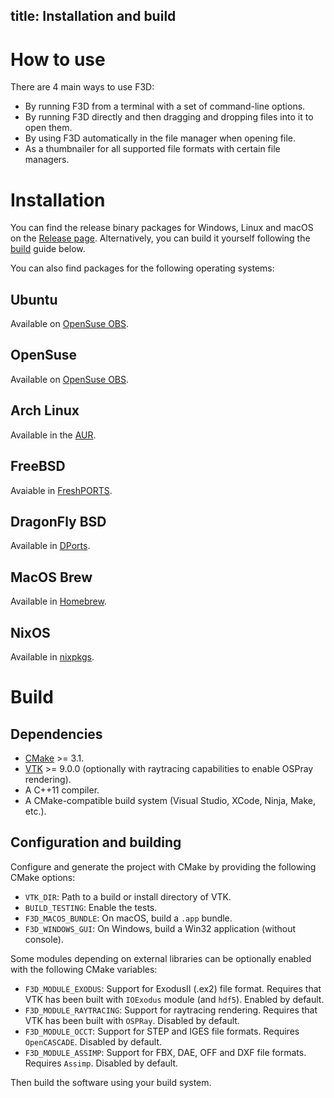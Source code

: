title: Installation and build
---

# How to use

There are 4 main ways to use F3D:

* By running F3D from a terminal with a set of command-line options.
* By running F3D directly and then dragging and dropping files into it to open them.
* By using F3D automatically in the file manager when opening file.
* As a thumbnailer for all supported file formats with certain file managers.

# Installation

You can find the release binary packages for Windows, Linux and macOS on the [Release page](https://github.com/f3d-app/f3d/releases).
Alternatively, you can build it yourself following the [build](#Build) guide below.

You can also find packages for the following operating systems:

## Ubuntu

Available on [OpenSuse OBS](https://build.opensuse.org/package/show/home%3AAndnoVember%3ADebian/f3d).

## OpenSuse

Available on [OpenSuse OBS](https://build.opensuse.org/package/show/home%3AAndnoVember%3Atest/f3d).

## Arch Linux

Available in the [AUR](https://aur.archlinux.org/packages/f3d).

## FreeBSD

Avaiable in [FreshPORTS](https://www.freshports.org/graphics/f3d).

## DragonFly BSD

Available in [DPorts](https://github.com/DragonFlyBSD/DPorts/tree/master/graphics/f3d).

## MacOS Brew

Available in [Homebrew](https://github.com/DragonFlyBSD/DPorts/tree/master/graphics/f3d).

## NixOS

Available in [nixpkgs](https://github.com/NixOS/nixpkgs/blob/release-21.05/pkgs/applications/graphics/f3d/default.nix).

# Build

## Dependencies

* [CMake](https://cmake.org) >= 3.1.
* [VTK](https://vtk.org) >= 9.0.0 (optionally with raytracing capabilities to enable OSPray rendering).
* A C++11 compiler.
* A CMake-compatible build system (Visual Studio, XCode, Ninja, Make, etc.).

## Configuration and building

Configure and generate the project with CMake by providing the following CMake options:

* `VTK_DIR`: Path to a build or install directory of VTK.
* `BUILD_TESTING`: Enable the tests.
* `F3D_MACOS_BUNDLE`: On macOS, build a `.app` bundle.
* `F3D_WINDOWS_GUI`: On Windows, build a Win32 application (without console).

Some modules depending on external libraries can be optionally enabled with the following CMake variables:

* `F3D_MODULE_EXODUS`: Support for ExodusII (.ex2) file format. Requires that VTK has been built with `IOExodus` module (and `hdf5`). Enabled by default.
* `F3D_MODULE_RAYTRACING`: Support for raytracing rendering. Requires that VTK has been built with `OSPRay`. Disabled by default.
* `F3D_MODULE_OCCT`: Support for STEP and IGES file formats. Requires `OpenCASCADE`. Disabled by default.
* `F3D_MODULE_ASSIMP`: Support for FBX, DAE, OFF and DXF file formats. Requires `Assimp`. Disabled by default.

Then build the software using your build system.
